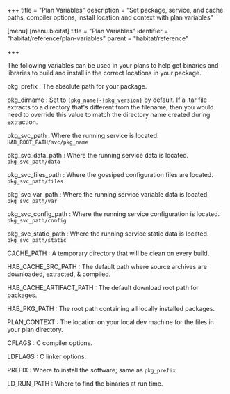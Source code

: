 +++
title = "Plan Variables"
description = "Set package, service, and cache paths, compiler options, install location and context with plan variables"

[menu]
  [menu.bioitat]
    title = "Plan Variables"
    identifier = "habitat/reference/plan-variables"
    parent = "habitat/reference"

+++

The following variables can be used in your plans to help get binaries and libraries to build and install in the correct locations in your package.

pkg_prefix
: The absolute path for your package.

pkg_dirname
: Set to `{pkg_name}-{pkg_version}` by default. If a .tar file extracts to a directory that's different from the filename, then you would need to override this value to match the directory name created during extraction.

pkg_svc_path
: Where the running service is located. `HAB_ROOT_PATH/svc/pkg_name`

pkg_svc_data_path
: Where the running service data is located. `pkg_svc_path/data`

pkg_svc_files_path
: Where the gossiped configuration files are located. `pkg_svc_path/files`

pkg_svc_var_path
: Where the running service variable data is located. `pkg_svc_path/var`

pkg_svc_config_path
: Where the running service configuration is located. `pkg_svc_path/config`

pkg_svc_static_path
: Where the running service static data is located. `pkg_svc_path/static`

CACHE_PATH
: A temporary directory that will be clean on every build.

HAB_CACHE_SRC_PATH
: The default path where source archives are downloaded, extracted, & compiled.

HAB_CACHE_ARTIFACT_PATH
: The default download root path for packages.

HAB_PKG_PATH
: The root path containing all locally installed packages.

PLAN_CONTEXT
: The location on your local dev machine for the files in your plan directory.

CFLAGS
: C compiler options.

LDFLAGS
: C linker options.

PREFIX
: Where to install the software; same as `pkg_prefix`

LD_RUN_PATH
: Where to find the binaries at run time.
